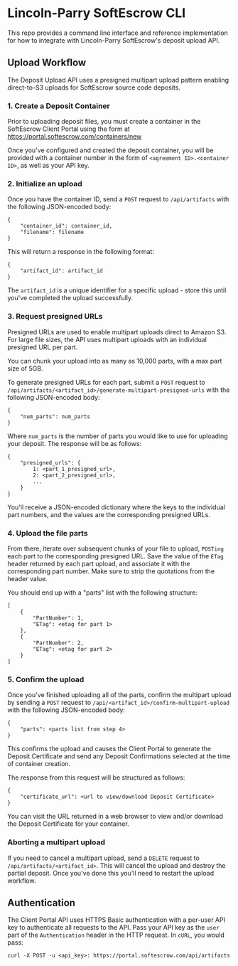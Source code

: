 # Lincoln-Parry SoftEscrow CLI

This repo provides a command line interface and reference implementation for how to integrate with Lincoln-Parry SoftEscrow's deposit upload API.

## Upload Workflow

The Deposit Upload API uses a presigned multipart upload pattern enabling direct-to-S3 uploads for SoftEscrow source code deposits.

### 1. Create a Deposit Container

Prior to uploading deposit files, you must create a container in the SoftEscrow Client Portal using the form at https://portal.softescrow.com/containers/new

Once you've configured and created the deposit container, you will be provided with a container number in the form of `<agreement ID>.<container ID>`, as well as your API key.

### 2. Initialize an upload

Once you have the container ID, send a `POST` request to `/api/artifacts` with the following JSON-encoded body:

```
{
    "container_id": container_id, 
    "filename": filename
}
```

This will return a response in the following format:

```
{
    "artifact_id": artifact_id
}
```

The `artifact_id` is a unique identifier for a specific upload - store this until you've completed the upload successfully.

### 3. Request presigned URLs

Presigned URLs are used to enable multipart uploads direct to Amazon S3. For large file sizes, the API uses multipart uploads with an individual presigned URL per part.

You can chunk your upload into as many as 10,000 parts, with a max part size of 5GB.

To generate presigned URLs for each part, submit a `POST` request to `/api/artifacts/<artifact_id>/generate-multipart-presigned-urls` with the following JSON-encoded body:

```
{
    "num_parts": num_parts
}
```

Where `num_parts` is the number of parts you would like to use for uploading your deposit. The response will be as follows:

```
{
    "presigned_urls": {
        1: <part_1_presigned_url>,
        2: <part_2_presigned_url>,
        ...
    }
}
```

You'll receive a JSON-encoded dictionary where the keys to the individual part numbers, and the values are the corresponding presigned URLs.

### 4. Upload the file parts

From there, iterate over subsequent chunks of your file to upload, `POSTing` each part to the corresponding presigned URL. Save the value of the `ETag` header returned by each part upload, and associate it with the corresponding part number. Make sure to strip the quotations from the header value. 

You should end up with a "parts" list with the following structure:

```
[
    {
        "PartNumber": 1,
        "ETag": <etag for part 1>
    },
    {
        "PartNumber": 2,
        "ETag": <etag for part 2>
    }
]
```

### 5. Confirm the upload
Once you've finished uploading all of the parts, confirm the multipart upload by sending a `POST` request to `/api/<artifact_id>/confirm-multipart-upload` with the following JSON-encoded body:

```
{
    "parts": <parts list from step 4>
}
```

This confirms the upload and causes the Client Portal to generate the Deposit Certificate and send any Deposit Confirmations selected at the time of container creation.

The response from this request will be structured as follows:

```
{
    "certificate_url": <url to view/download Deposit Certificate>
}
```

You can visit the URL returned in a web browser to view and/or download the Deposit Certificate for your container.

### Aborting a multipart upload
If you need to cancel a multipart upload, send a `DELETE` request to `/api/artifacts/<artifact_id>`. This will cancel the upload and destroy the partial deposit. Once you've done this you'll need to restart the upload workflow.

## Authentication

The Client Portal API uses HTTPS Basic authentication with a per-user API key to authenticate all requests to the API. Pass your API key as the `user` part of the `Authentication` header in the HTTP request. In `cURL`, you would pass:

```
curl -X POST -u <api_key>: https://portal.softescrow.com/api/artifacts
```
